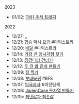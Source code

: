 2023
* 01/02: [[1차] 추석 트래픽](https://school.programmers.co.kr/learn/courses/30/lessons/17676)

2022 
* 12/27: [..](https://school.programmers.co.kr/learn/courses/30/lessons/12914)
* 12/21: [합승 택시 요금](https://school.programmers.co.kr/learn/courses/30/lessons/72413) #다익스트라
* 12/20: [배달](https://school.programmers.co.kr/learn/courses/30/lessons/12978) #다익스트라
* 12/14: [가장 큰 정사각형 찾기](https://school.programmers.co.kr/learn/courses/30/lessons/12905)
* 12/13: [징검다리 건너기](https://school.programmers.co.kr/learn/courses/30/lessons/64062)
* 12/12: [두 큐 합 같게 만들기](https://school.programmers.co.kr/learn/courses/30/lessons/118667)
* 12/09: [점 찍기](https://school.programmers.co.kr/learn/courses/30/lessons/140107)
* 12/08: [부대복귀](https://school.programmers.co.kr/learn/courses/30/lessons/132266) #BFS
* 12/07: [입국심사](https://school.programmers.co.kr/learn/courses/30/lessons/43238) #이진탐색
* 12/06: [JadenCase 문자열 만들기](https://school.programmers.co.kr/learn/courses/30/lessons/12951#)
* 12/05: [최댓값과 최솟값](https://school.programmers.co.kr/learn/courses/30/lessons/12939)
